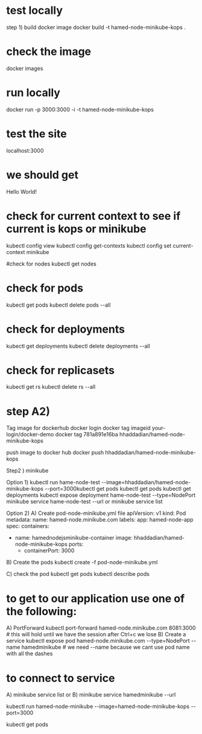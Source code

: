 # test locally

step 1) build docker image
docker build -t hamed-node-minikube-kops .

# check the image
docker images

# run locally
docker run -p 3000:3000 -i -t hamed-node-minikube-kops

# test the site
localhost:3000
# we should get
Hello World!

# check for current context to see if current is kops or minikube
kubectl config view
kubectl config get-contexts
kubectl config set current-context minikube

#check for nodes
kubectl get nodes


# check for pods
kubectl get pods
kubectl delete pods --all



# check for deployments
kubectl get deployments
kubectl delete deployments --all


# check for replicasets
kubectl get rs
kubectl delete rs --all
# step A2)
Tag image for dockerhub
docker login
docker tag imageid your-login/docker-demo
docker tag 781a891e16ba hhaddadian/hamed-node-minikube-kops

push image to docker hub
docker push hhaddadian/hamed-node-minikube-kops



Step2 ) minikube

Option 1)
kubectl run hame-node-test --image=hhaddadian/hamed-node-minikube-kops --port=3000kubectl get pods
kubectl get pods
kubectl get deployments
kubectl expose deployment hame-node-test --type=NodePort
minikube service hame-node-test --url
or
minikube service list

Option 2)
A) Create pod-node-minikube.yml file
apiVersion: v1
kind: Pod
metadata:
  name: hamed-node.minikube.com
  labels:
    app: hamed-node-app
spec:
  containers:
  - name: hamednodejsminikube-container
    image: hhaddadian/hamed-node-minikube-kops
    ports:
    - containerPort: 3000


B) Create the pods
kubectl create -f pod-node-minikube.yml

C) check the pod
kubectl get pods
kubectl describe pods

# to get to our application use one of the following:
A) PortForward
kubectl port-forward hamed-node.minikube.com 8081:3000 # this will hold until we have the session after Ctrl+c we lose
B) Create a service
kubectl expose pod hamed-node.minikube.com --type=NodePort --name hamedminikube # we need --name because we cant use pod name with all the dashes
# to connect to service
A) minikube service list
or
B) minikube service hamedminikube --url


kubectl run hamed-node-minikube --image=hamed-node-minikube-kops --port=3000

kubectl get pods
